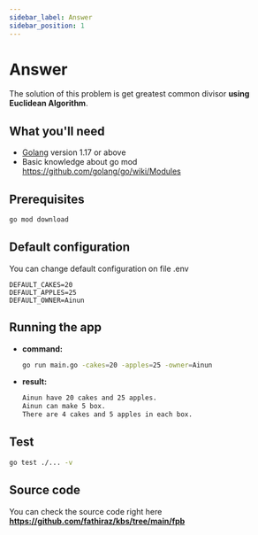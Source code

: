```yaml
---
sidebar_label: Answer
sidebar_position: 1
---
```


# Answer

The solution of this problem is get greatest common divisor **using Euclidean Algorithm**.

## What you'll need
- [Golang](https://go.dev/dl//) version 1.17 or above
- Basic knowledge about go mod https://github.com/golang/go/wiki/Modules

## Prerequisites
```bash
go mod download
```

## Default configuration
You can change default configuration on file .env
```dotenv
DEFAULT_CAKES=20
DEFAULT_APPLES=25
DEFAULT_OWNER=Ainun
```

## Running the app
- **command:**
    ```bash
    go run main.go -cakes=20 -apples=25 -owner=Ainun
    ```
- **result:**
    ```bash
    Ainun have 20 cakes and 25 apples.
	Ainun can make 5 box.
	There are 4 cakes and 5 apples in each box.
    ```

## Test
```bash
go test ./... -v
```

## Source code
You can check the source code right here **https://github.com/fathiraz/kbs/tree/main/fpb**
